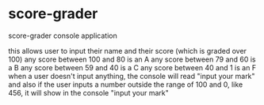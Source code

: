 # score-grader
score-grader console application

this allows user to input their name and their score (which is graded over 100)
any score between 100 and 80 is an A
any score between 79 and 60 is a B
any score between 59 and 40 is a C
any score between 40 and 1 is an F
when a user doesn't input anything, the console will read "input your mark"
and also if the user inputs a number outside the range of 100 and 0, like 456, it will show in the console "input your mark"

